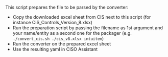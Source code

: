 This script prepares the file to be parsed by the converter:

- Copy the downloaded excel sheet from CIS next to this script (for instance CIS_Controls_Version_8.xlsx)
- Run the preparation script by passing the filename as 1st argument and your name/entity as a second one for the packager (e.g. `./convert_cis.sh ./cis_v8.xlsx intuitem`)
- Run the converter on the prepared excel sheet
- Use the resulting yaml in CISO Assistant